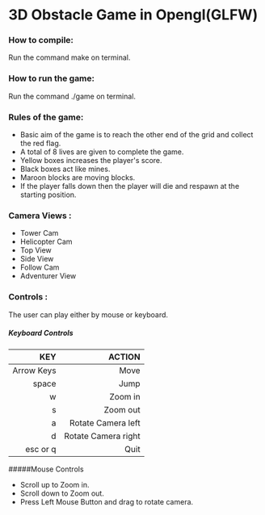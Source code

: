 3D Obstacle Game in Opengl(GLFW)
=================

### How to compile:
Run the command make on terminal.

### How to run the game:
Run the command ./game on terminal.

### Rules of the game:

* Basic aim of the game is to reach the other end of the grid and collect the red flag.
* A total of 8 lives are given to complete the game.
* Yellow boxes increases the player's score.
* Black boxes act like mines.
* Maroon blocks are moving blocks.
* If the player falls down then the player will die and respawn at the starting position.

### Camera Views :
* Tower Cam
* Helicopter Cam
* Top View
* Side View
* Follow Cam
* Adventurer View

### Controls :
The user can play either by mouse or keyboard.

##### Keyboard Controls

| KEY | ACTION |
| ---:| ---:|
|Arrow Keys|Move|
|space|Jump|
|w|Zoom in|
|s|Zoom out|
|a|Rotate Camera left|
|d|Rotate Camera right|
|esc or q|Quit|

#####Mouse Controls
* Scroll up to Zoom in.
* Scroll down to Zoom out.
* Press Left Mouse Button  and drag to rotate camera.
